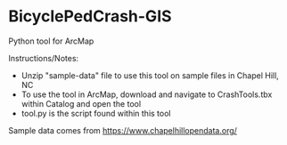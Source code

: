 # BicyclePedCrash-GIS
Python tool for ArcMap

Instructions/Notes:
- Unzip "sample-data" file to use this tool on sample files in Chapel Hill, NC
- To use the tool in ArcMap, download and navigate to CrashTools.tbx within Catalog and open the tool
- tool.py is the script found within this tool


Sample data comes from https://www.chapelhillopendata.org/
